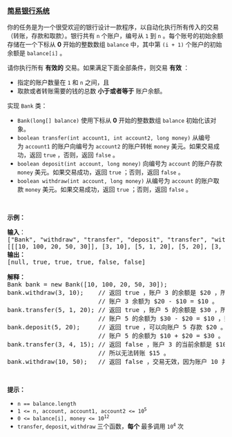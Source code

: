 ### [简易银行系统](https://leetcode-cn.com/problems/simple-bank-system)

<p>你的任务是为一个很受欢迎的银行设计一款程序，以自动化执行所有传入的交易（转账，存款和取款）。银行共有 <code>n</code> 个账户，编号从 <code>1</code> 到 <code>n</code> 。每个账号的初始余额存储在一个下标从 <strong>0</strong> 开始的整数数组 <code>balance</code>&nbsp;中，其中第 <code>(i + 1)</code> 个账户的初始余额是 <code>balance[i]</code> 。</p>

<p>请你执行所有 <strong>有效的</strong> 交易。如果满足下面全部条件，则交易 <strong>有效</strong> ：</p>

<ul>
	<li>指定的账户数量在 <code>1</code> 和 <code>n</code> 之间，且</li>
	<li>取款或者转账需要的钱的总数 <strong>小于或者等于</strong> 账户余额。</li>
</ul>

<p>实现 <code>Bank</code> 类：</p>

<ul>
	<li><code>Bank(long[] balance)</code> 使用下标从 <strong>0</strong> 开始的整数数组 <code>balance</code> 初始化该对象。</li>
	<li><code>boolean transfer(int account1, int account2, long money)</code> 从编号为&nbsp;<code>account1</code> 的账户向编号为 <code>account2</code> 的账户转帐 <code>money</code> 美元。如果交易成功，返回 <code>true</code> ，否则，返回 <code>false</code> 。</li>
	<li><code>boolean deposit(int account, long money)</code> 向编号为&nbsp;<code>account</code> 的账户存款 <code>money</code> 美元。如果交易成功，返回 <code>true</code> ；否则，返回 <code>false</code> 。</li>
	<li><code>boolean withdraw(int account, long money)</code> 从编号为 <code>account</code> 的账户取款 <code>money</code> 美元。如果交易成功，返回 <code>true</code> ；否则，返回 <code>false</code> 。</li>
</ul>

<p>&nbsp;</p>

<p><strong>示例：</strong></p>

<pre>
<strong>输入</strong>：
["Bank", "withdraw", "transfer", "deposit", "transfer", "withdraw"]
[[[10, 100, 20, 50, 30]], [3, 10], [5, 1, 20], [5, 20], [3, 4, 15], [10, 50]]
<strong>输出：</strong>
[null, true, true, true, false, false]

<strong>解释：</strong>
Bank bank = new Bank([10, 100, 20, 50, 30]);
bank.withdraw(3, 10);    // 返回 true ，账户 3 的余额是 $20 ，所以可以取款 $10 。
                         // 账户 3 余额为 $20 - $10 = $10 。
bank.transfer(5, 1, 20); // 返回 true ，账户 5 的余额是 $30 ，所以可以转账 $20 。
                         // 账户 5 的余额为 $30 - $20 = $10 ，账户 1 的余额为 $10 + $20 = $30 。
bank.deposit(5, 20);     // 返回 true ，可以向账户 5 存款 $20 。
                         // 账户 5 的余额为 $10 + $20 = $30 。
bank.transfer(3, 4, 15); // 返回 false ，账户 3 的当前余额是 $10 。
                         // 所以无法转账 $15 。
bank.withdraw(10, 50);   // 返回 false ，交易无效，因为账户 10 并不存在。
</pre>

<p>&nbsp;</p>

<p><strong>提示：</strong></p>

<ul>
	<li><code>n == balance.length</code></li>
	<li><code>1 &lt;= n, account, account1, account2 &lt;= 10<sup>5</sup></code></li>
	<li><code>0 &lt;= balance[i], money &lt;= 10<sup>12</sup></code></li>
	<li><code>transfer</code>, <code>deposit</code>, <code>withdraw</code> 三个函数，<strong>每个</strong> 最多调用 <code>10<sup>4</sup></code> 次</li>
</ul>
